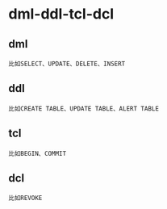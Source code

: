 # dml-ddl-tcl-dcl

## dml
```
比如SELECT、UPDATE、DELETE、INSERT
```

## ddl
```
比如CREATE TABLE、UPDATE TABLE、ALERT TABLE
```

## tcl
```
比如BEGIN、COMMIT
```

## dcl
```
比如REVOKE
```
